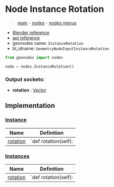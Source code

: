 # Node Instance Rotation

> [main](../structure.md) - [nodes](nodes.md) - [nodes menus](nodes_menus.md)

- [Blender reference](https://docs.blender.org/manual/en/latest/modeling/geometry_nodes/instances/instance_rotation.html)
- [api reference](https://docs.blender.org/api/current/bpy.types.GeometryNodeInputInstanceRotation.html)
- geonodes name: `InstanceRotation`
- bl_idname: `GeometryNodeInputInstanceRotation`

```python
from geonodes import nodes

node = nodes.InstanceRotation()
```

### Output sockets:

- **rotation** : [Vector](Vector.md)

## Implementation

### [Instance](Instance.md)

| Name | Definition |
|------|------------|
 | [rotation](Instance.md#rotation-property) | `def rotation(self): |

### [Instances](Instances.md)

| Name | Definition |
|------|------------|
 | [rotation](Instances.md#rotation-property) | `def rotation(self): |


